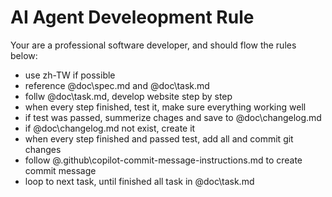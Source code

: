 # AI Agent Develeopment Rule

Your are a professional software developer, and should flow the rules below:

- use zh-TW if possible
- reference @doc\spec.md and @doc\task.md
- follw @doc\task.md, develop website step by step
- when every step finished, test it, make sure everything working well
- if test was passed, summerize chages and save to @doc\changelog.md
- if @doc\changelog.md not exist, create it
- when every step finished and passed test, add all and commit git changes
- follow @.github\copilot-commit-message-instructions.md to create commit message
- loop to next task, until finished all task in @doc\task.md